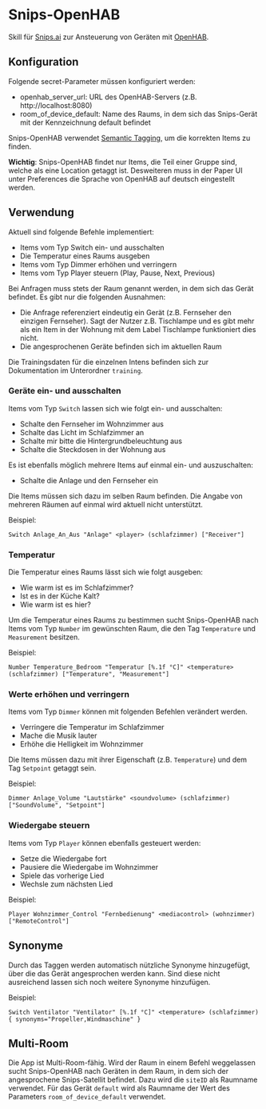 # Snips-OpenHAB

Skill für [Snips.ai](https://snips.ai) zur Ansteuerung von Geräten mit [OpenHAB](https://openhab.org).

## Konfiguration

Folgende secret-Parameter müssen konfiguriert werden:

* openhab_server_url: URL des OpenHAB-Servers (z.B. http://localhost:8080)
* room_of_device_default: Name des Raums, in dem sich das Snips-Gerät mit der Kennzeichnung default befindet

Snips-OpenHAB verwendet [Semantic Tagging](https://community.openhab.org/t/habot-walkthrough-2-n-semantic-tagging-item-resolving/), um die korrekten Items zu finden.

**Wichtig**: Snips-OpenHAB findet nur Items, die Teil einer Gruppe sind, welche als eine Location getaggt ist. Desweiteren muss in der Paper UI unter Preferences die Sprache von OpenHAB auf deutsch eingestellt werden.

## Verwendung

Aktuell sind folgende Befehle implementiert:

* Items vom Typ Switch ein- und ausschalten
* Die Temperatur eines Raums ausgeben
* Items vom Typ Dimmer erhöhen und verringern
* Items vom Typ Player steuern (Play, Pause, Next, Previous)

Bei Anfragen muss stets der Raum genannt werden, in dem sich das Gerät befindet. Es gibt nur die folgenden Ausnahmen:

* Die Anfrage referenziert eindeutig ein Gerät (z.B. Fernseher den einzigen Fernseher). Sagt der Nutzer z.B. Tischlampe und es gibt mehr als ein Item in der Wohnung mit dem Label Tischlampe funktioniert dies nicht.
* Die angesprochenen Geräte befinden sich im aktuellen Raum

Die Trainingsdaten für die einzelnen Intens befinden sich zur Dokumentation im Unterordner `training`.

### Geräte ein- und ausschalten

Items vom Typ `Switch` lassen sich wie folgt ein- und ausschalten:

* Schalte den Fernseher im Wohnzimmer aus
* Schalte das Licht im Schlafzimmer an
* Schalte mir bitte die Hintergrundbeleuchtung aus
* Schalte die Steckdosen in der Wohnung aus

Es ist ebenfalls möglich mehrere Items auf einmal ein- und auszuschalten:

* Schalte die Anlage und den Fernseher ein

Die Items müssen sich dazu im selben Raum befinden.
Die Angabe von mehreren Räumen auf einmal wird aktuell nicht unterstützt.

Beispiel:

```text
Switch Anlage_An_Aus "Anlage" <player> (schlafzimmer) ["Receiver"]
```

### Temperatur

Die Temperatur eines Raums lässt sich wie folgt ausgeben:

* Wie warm ist es im Schlafzimmer?
* Ist es in der Küche Kalt?
* Wie warm ist es hier?

Um die Temperatur eines Raums zu bestimmen sucht Snips-OpenHAB nach
Items vom Typ ```Number``` im gewünschten Raum, die den 
Tag ```Temperature``` und ```Measurement``` besitzen.

Beispiel:

```text
Number Temperature_Bedroom "Temperatur [%.1f °C]" <temperature> (schlafzimmer) ["Temperature", "Measurement"]
```

### Werte erhöhen und verringern

Items vom Typ ```Dimmer``` können mit folgenden Befehlen verändert werden.

* Verringere die Temperatur im Schlafzimmer
* Mache die Musik lauter
* Erhöhe die Helligkeit im Wohnzimmer

Die Items müssen dazu mit ihrer Eigenschaft (z.B. ```Temperature```) und dem Tag ```Setpoint``` getaggt sein.

Beispiel:

```text
Dimmer Anlage_Volume "Lautstärke" <soundvolume> (schlafzimmer) ["SoundVolume", "Setpoint"]
```

### Wiedergabe steuern

Items vom Typ ```Player``` können ebenfalls gesteuert werden:

* Setze die Wiedergabe fort
* Pausiere die Wiedergabe im Wohnzimmer
* Spiele das vorherige Lied
* Wechsle zum nächsten Lied

Beispiel:

```text
Player Wohnzimmer_Control "Fernbedienung" <mediacontrol> (wohnzimmer) ["RemoteControl"]
```

## Synonyme

Durch das Taggen werden automatisch nützliche Synonyme hinzugefügt, über die das Gerät angesprochen werden kann.
Sind diese nicht ausreichend lassen sich noch weitere Synonyme hinzufügen.

Beispiel:

```text
Switch Ventilator "Ventilator" [%.1f °C]" <temperature> (schlafzimmer) { synonyms="Propeller,Windmaschine" }
```

## Multi-Room

Die App ist Multi-Room-fähig. Wird der Raum in einem Befehl weggelassen sucht
Snips-OpenHAB nach Geräten in dem Raum, in dem sich der angesprochene Snips-Satellit befindet.
Dazu wird die ```siteID``` als Raumname verwendet. 
Für das Gerät ```default``` wird als Raumname der Wert des Parameters ```room_of_device_default``` verwendet.
